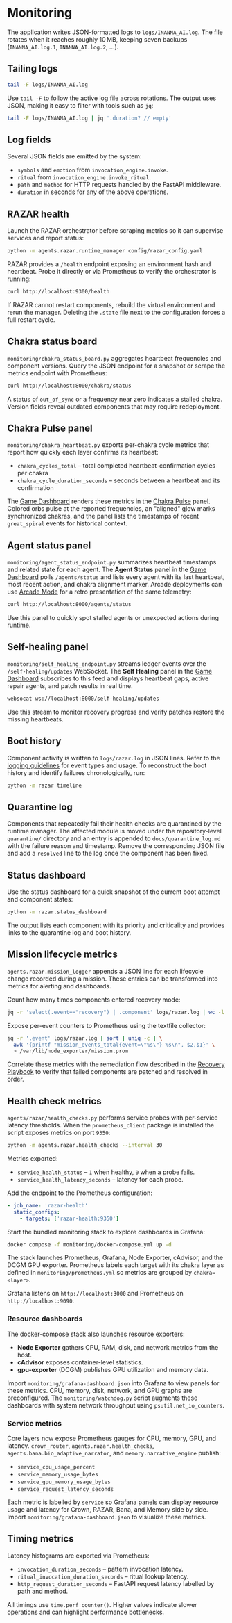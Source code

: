 # Monitoring

The application writes JSON-formatted logs to `logs/INANNA_AI.log`. The file
rotates when it reaches roughly 10 MB, keeping seven backups
(`INANNA_AI.log.1`, `INANNA_AI.log.2`, ...).

## Tailing logs

```bash
tail -F logs/INANNA_AI.log
```

Use `tail -F` to follow the active log file across rotations. The output uses
JSON, making it easy to filter with tools such as `jq`:

```bash
tail -F logs/INANNA_AI.log | jq '.duration? // empty'
```

## Log fields

Several JSON fields are emitted by the system:

- `symbols` and `emotion` from `invocation_engine.invoke`.
- `ritual` from `invocation_engine.invoke_ritual`.
- `path` and `method` for HTTP requests handled by the FastAPI middleware.
- `duration` in seconds for any of the above operations.

## RAZAR health

Launch the RAZAR orchestrator before scraping metrics so it can supervise
services and report status:

```bash
python -m agents.razar.runtime_manager config/razar_config.yaml
```

RAZAR provides a `/health` endpoint exposing an environment hash and heartbeat.
Probe it directly or via Prometheus to verify the orchestrator is running:

```bash
curl http://localhost:9300/health
```

If RAZAR cannot restart components, rebuild the virtual environment and rerun
the manager. Deleting the `.state` file next to the configuration forces a
full restart cycle.

## Chakra status board

`monitoring/chakra_status_board.py` aggregates heartbeat frequencies and
component versions. Query the JSON endpoint for a snapshot or scrape the
metrics endpoint with Prometheus:

```bash
curl http://localhost:8000/chakra/status
```

A status of `out_of_sync` or a frequency near zero indicates a stalled chakra.
Version fields reveal outdated components that may require redeployment.

## Chakra Pulse panel

`monitoring/chakra_heartbeat.py` exports per-chakra cycle metrics that report
how quickly each layer confirms its heartbeat:

- `chakra_cycles_total` – total completed heartbeat-confirmation cycles per chakra
- `chakra_cycle_duration_seconds` – seconds between a heartbeat and its confirmation

The [Game Dashboard](ui/game_dashboard.md) renders these metrics in the
[Chakra Pulse](ui/chakra_pulse.md) panel. Colored orbs pulse at the reported
frequencies, an "aligned" glow marks synchronized chakras, and the panel lists
the timestamps of recent `great_spiral` events for historical context.

## Agent status panel

`monitoring/agent_status_endpoint.py` summarizes heartbeat timestamps and
related state for each agent. The **Agent Status** panel in the
[Game Dashboard](ui/game_dashboard.md) polls `/agents/status` and lists every
agent with its last heartbeat, most recent action, and chakra alignment marker.
Arcade deployments can use [Arcade Mode](ui/arcade_mode.md) for a retro
presentation of the same telemetry:

```bash
curl http://localhost:8000/agents/status
```

Use this panel to quickly spot stalled agents or unexpected actions during
runtime.

## Self-healing panel

`monitoring/self_healing_endpoint.py` streams ledger events over the
`/self-healing/updates` WebSocket. The **Self Healing** panel in the
[Game Dashboard](ui/game_dashboard.md) subscribes to this feed and displays
heartbeat gaps, active repair agents, and patch results in real time.

```bash
websocat ws://localhost:8000/self-healing/updates
```

Use this stream to monitor recovery progress and verify patches restore the
missing heartbeats.

## Boot history

Component activity is written to `logs/razar.log` in JSON lines. Refer to the
[logging guidelines](logging_guidelines.md) for event types and usage. To
reconstruct the boot history and identify failures chronologically, run:

```bash
python -m razar timeline
```

## Quarantine log

Components that repeatedly fail their health checks are quarantined by the
runtime manager. The affected module is moved under the repository-level
`quarantine/` directory and an entry is appended to
`docs/quarantine_log.md` with the failure reason and timestamp. Remove the
corresponding JSON file and add a `resolved` line to the log once the component
has been fixed.

## Status dashboard

Use the status dashboard for a quick snapshot of the current boot attempt and
component states:

```bash
python -m razar.status_dashboard
```

The output lists each component with its priority and criticality and provides
links to the quarantine log and boot history.

## Mission lifecycle metrics

`agents.razar.mission_logger` appends a JSON line for each lifecycle change
recorded during a mission. These entries can be transformed into metrics for
alerting and dashboards.

Count how many times components entered recovery mode:

```bash
jq -r 'select(.event=="recovery") | .component' logs/razar.log | wc -l
```

Expose per-event counters to Prometheus using the textfile collector:

```bash
jq -r '.event' logs/razar.log | sort | uniq -c | \
  awk '{printf "mission_events_total{event=\"%s\"} %s\n", $2,$1}' \
  > /var/lib/node_exporter/mission.prom
```

Correlate these metrics with the remediation flow described in the
[Recovery Playbook](recovery_playbook.md) to verify that failed components are
patched and resolved in order.

## Health check metrics

`agents/razar/health_checks.py` performs service probes with per-service latency
thresholds. When the `prometheus_client` package is installed the script
exposes metrics on port `9350`:

```bash
python -m agents.razar.health_checks --interval 30
```

Metrics exported:

- `service_health_status` – `1` when healthy, `0` when a probe fails.
- `service_health_latency_seconds` – latency for each probe.

Add the endpoint to the Prometheus configuration:

```yaml
- job_name: 'razar-health'
  static_configs:
    - targets: ['razar-health:9350']
```

Start the bundled monitoring stack to explore dashboards in Grafana:

```bash
docker compose -f monitoring/docker-compose.yml up -d
```

The stack launches Prometheus, Grafana, Node Exporter, cAdvisor, and the DCGM
GPU exporter. Prometheus labels each target with its chakra layer as defined in
`monitoring/prometheus.yml` so metrics are grouped by `chakra=<layer>`.

Grafana listens on `http://localhost:3000` and Prometheus on `http://localhost:9090`.

### Resource dashboards

The docker-compose stack also launches resource exporters:

- **Node Exporter** gathers CPU, RAM, disk, and network metrics from the host.
- **cAdvisor** exposes container-level statistics.
- **gpu-exporter** (DCGM) publishes GPU utilization and memory data.

Import `monitoring/grafana-dashboard.json` into Grafana to view panels for
these metrics. CPU, memory, disk, network, and GPU graphs are preconfigured.
The `monitoring/watchdog.py` script augments these dashboards with system
network throughput using `psutil.net_io_counters`.

### Service metrics

Core layers now expose Prometheus gauges for CPU, memory, GPU, and latency.
`crown_router`, `agents.razar.health_checks`, `agents.bana.bio_adaptive_narrator`,
and `memory.narrative_engine` publish:

- `service_cpu_usage_percent`
- `service_memory_usage_bytes`
- `service_gpu_memory_usage_bytes`
- `service_request_latency_seconds`

Each metric is labelled by `service` so Grafana panels can display resource
usage and latency for Crown, RAZAR, Bana, and Memory side by side. Import
`monitoring/grafana-dashboard.json` to visualize these metrics.

## Timing metrics

Latency histograms are exported via Prometheus:

- `invocation_duration_seconds` – pattern invocation latency.
- `ritual_invocation_duration_seconds` – ritual lookup latency.
- `http_request_duration_seconds` – FastAPI request latency labelled by path and method.

All timings use `time.perf_counter()`. Higher values indicate slower operations
and can highlight performance bottlenecks.

